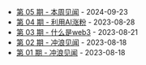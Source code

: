 * [第 05 期 - 本周见闻](https://post.testdog.cn/posts/05-本周见闻) - 2024-09-23
* [第 04 期 - 利用AI涨粉](https://post.testdog.cn/posts/04-利用AI涨粉) - 2023-08-28
* [第 03 期 - 什么是web3](https://post.testdog.cn/posts/03-什么是web3) - 2023-08-21
* [第 02 期 - 冲浪见闻](https://post.testdog.cn/posts/02-冲浪见闻) - 2023-08-18
* [第 01 期 - 冲浪见闻](https://post.testdog.cn/posts/01-冲浪见闻) - 2023-08-18
